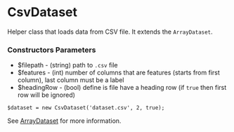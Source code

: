 # CsvDataset

Helper class that loads data from CSV file. It extends the `ArrayDataset`.

### Constructors Parameters

* $filepath - (string) path to `.csv` file
* $features - (int) number of columns that are features (starts from first column), last column must be a label
* $headingRow - (bool) define is file have a heading row (if `true` then first row will be ignored)

```
$dataset = new CsvDataset('dataset.csv', 2, true);
```

See [ArrayDataset](array-dataset.md) for more information.
